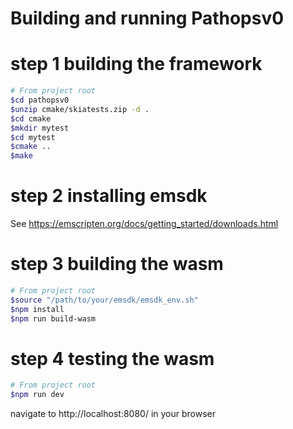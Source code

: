 # Building and running Pathopsv0

# step 1 building the framework
```bash
# From project root
$cd pathopsv0
$unzip cmake/skiatests.zip -d .
$cd cmake
$mkdir mytest
$cd mytest
$cmake ..
$make
```

# step 2 installing emsdk
See https://emscripten.org/docs/getting_started/downloads.html

# step 3 building the wasm
```bash
# From project root
$source "/path/to/your/emsdk/emsdk_env.sh"
$npm install
$npm run build-wasm
```

# step 4 testing the wasm
```bash
# From project root
$npm run dev
```
navigate to http://localhost:8080/ in your browser
